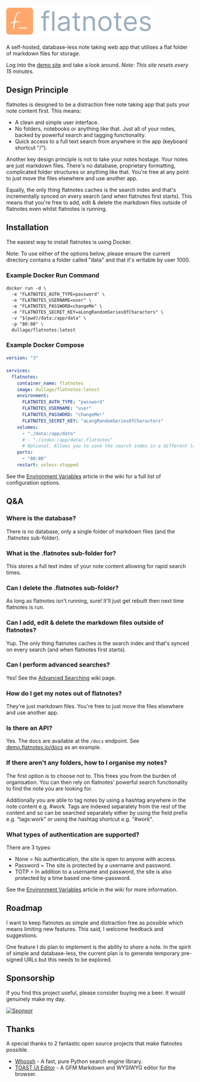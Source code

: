 ![Logo](docs/logo.svg)

A self-hosted, database-less note taking web app that utilises a flat folder of markdown files for storage.

Log into the [demo site](https://demo.flatnotes.io) and take a look around. *Note: This site resets every 15 minutes.*


## Design Principle

flatnotes is designed to be a distraction free note taking app that puts your note content first. This means:

* A clean and simple user interface.
* No folders, notebooks or anything like that. Just all of your notes, backed by powerful search and tagging functionality.
* Quick access to a full text search from anywhere in the app (keyboard shortcut "/").

Another key design principle is not to take your notes hostage. Your notes are just markdown files. There's no database, proprietary formatting, complicated folder structures or anything like that. You're free at any point to just move the files elsewhere and use another app.

Equally, the only thing flatnotes caches is the search index and that's incrementally synced on every search (and when flatnotes first starts). This means that you're free to add, edit & delete the markdown files outside of flatnotes even whilst flatnotes is running.


## Installation

The easiest way to install flatnotes is using Docker.

Note: To use either of the options below, please ensure the current directory contains a folder called "data" and that it's writable by user 1000.

### Example Docker Run Command

```shell
docker run -d \
  -e "FLATNOTES_AUTH_TYPE=password" \
  -e "FLATNOTES_USERNAME=user" \
  -e "FLATNOTES_PASSWORD=changeMe" \
  -e "FLATNOTES_SECRET_KEY=aLongRandomSeriesOfCharacters" \
  -v "$(pwd)/data:/app/data" \
  -p "80:80" \
  dullage/flatnotes:latest
```

### Example Docker Compose
```yaml
version: "3"

services:
  flatnotes:
    container_name: flatnotes
    image: dullage/flatnotes:latest
    environment:
      FLATNOTES_AUTH_TYPE: "password"
      FLATNOTES_USERNAME: "user"
      FLATNOTES_PASSWORD: "changeMe!"
      FLATNOTES_SECRET_KEY: "aLongRandomSeriesOfCharacters"
    volumes:
      - "./data:/app/data"
      # - "./index:/app/data/.flatnotes"
      # Optional. Allows you to save the search index in a different location. 
    ports:
      - "80:80"
    restart: unless-stopped
```

See the [Environment Variables](https://github.com/Dullage/flatnotes/wiki/Environment-Variables) article in the wiki for a full list of configuration options.


## Q&A

### Where is the database?
There is no database, only a single folder of markdown files (and the .flatnotes sub-folder).

### What is the .flatnotes sub-folder for?
This stores a full text index of your note content allowing for rapid search times.

### Can I delete the .flatnotes sub-folder?
As long as flatnotes isn't running, sure! It'll just get rebuilt then next time flatnotes is run.

### Can I add, edit & delete the markdown files outside of flatnotes?
Yup. The only thing flatnotes caches is the search index and that's synced on every search (and when flatnotes first starts).

### Can I perform advanced searches?
Yes! See the [Advanced Searching](https://github.com/Dullage/flatnotes/wiki/Advanced-Searching) wiki page.

### How do I get my notes out of flatnotes?
They're just markdown files.  You're free to just move the files elsewhere and use another app.

### Is there an API?
Yes. The docs are available at the `/docs` endpoint. See [demo.flatnotes.io/docs](https://demo.flatnotes.io/docs) as an example.

### If there aren't any folders, how to I organise my notes?
The first option is to choose not to. This frees you from the burden of organisation. You can then rely on flatnotes' powerful search functionality to find the note you are looking for. 

Additionally you are able to tag notes by using a hashtag anywhere in the note content e.g. #work. Tags are indexed separately from the rest of the content and so can be searched separately either by using the field prefix e.g. "tags:work" or using the hashtag shortcut e.g. "#work".

### What types of authentication are supported?
There are 3 types:

- None = No authentication, the site is open to anyone with access.
- Password = The site is protected by a username and password.
- TOTP = In addition to a username and password, the site is also protected by a time based one-time-password.

See the [Environment Variables](https://github.com/Dullage/flatnotes/wiki/Environment-Variables) article in the wiki for more information.


## Roadmap

I want to keep flatnotes as simple and distraction free as possible which means limiting new features. This said, I welcome feedback and suggestions.

One feature I do plan to implement is the ability to *share* a note. In the spirit of simple and database-less, the current plan is to generate temporary pre-signed URLs but this needs to be explored.


## Sponsorship

If you find this project useful, please consider buying me a beer. It would genuinely make my day.

[![Sponsor](https://img.shields.io/static/v1?label=Sponsor&message=%E2%9D%A4&logo=GitHub&color=%23fe8e86)](https://github.com/sponsors/Dullage)


## Thanks

A special thanks to 2 fantastic open source projects that make flatnotes possible.

* [Whoosh](https://whoosh.readthedocs.io/en/latest/intro.html) - A fast, pure Python search engine library.
* [TOAST UI Editor](https://ui.toast.com/tui-editor) - A GFM Markdown and WYSIWYG editor for the browser.
